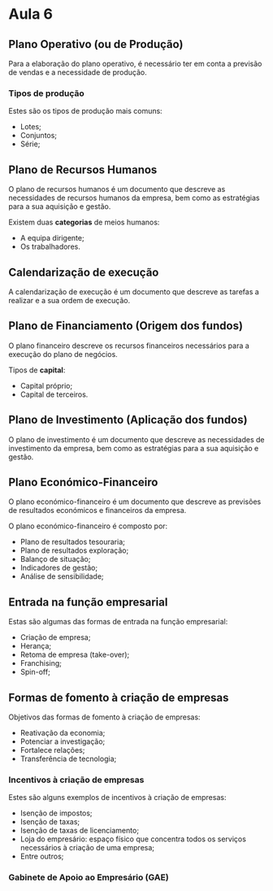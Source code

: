# Aula 6

## Plano Operativo (ou de Produção)
Para a elaboração do plano operativo, é necessário ter em conta a previsão de vendas e a necessidade de produção.

### Tipos de produção
Estes são os tipos de produção mais comuns:
 - Lotes;
 - Conjuntos;
 - Série;

## Plano de Recursos Humanos
O plano de recursos humanos é um documento que descreve as necessidades de recursos humanos da empresa, bem como as estratégias para a sua aquisição e gestão.

Existem duas **categorias** de meios humanos:
 - A equipa dirigente;
 - Os trabalhadores.

## Calendarização de execução
A calendarização de execução é um documento que descreve as tarefas a realizar e a sua ordem de execução.

## Plano de Financiamento (Origem dos fundos)
O plano financeiro descreve os recursos financeiros necessários para a execução do plano de negócios.

Tipos de **capital**:
 - Capital próprio;
 - Capital de terceiros.

## Plano de Investimento (Aplicação dos fundos)
O plano de investimento é um documento que descreve as necessidades de investimento da empresa, bem como as estratégias para a sua aquisição e gestão.

## Plano Económico-Financeiro
O plano económico-financeiro é um documento que descreve as previsões de resultados económicos e financeiros da empresa.

O plano económico-financeiro é composto por:
 - Plano de resultados tesouraria;
 - Plano de resultados exploração;
 - Balanço de situação; 
 - Indicadores de gestão;
 - Análise de sensibilidade;

## Entrada na função empresarial
Estas são algumas das formas de entrada na função empresarial:
 - Criação de empresa;
 - Herança;
 - Retoma de empresa (take-over);
 - Franchising;
 - Spin-off;

## Formas de fomento à criação de empresas
Objetivos das formas de fomento à criação de empresas:
 - Reativação da economia;
 - Potenciar a investigação;
 - Fortalece relações;
 - Transferência de tecnologia;

### Incentivos à criação de empresas
Estes são alguns exemplos de incentivos à criação de empresas:
 - Isenção de impostos;
 - Isenção de taxas;
 - Isenção de taxas de licenciamento;
 - Loja do empresário: espaço físico que concentra todos os serviços necessários à criação de uma empresa;
 - Entre outros;

### Gabinete de Apoio ao Empresário (GAE)

